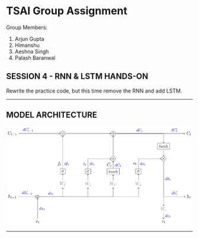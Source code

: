 # TSAI Group Assignment

Group Members:

1. Arjun Gupta
2. Himanshu
3. Aeshna Singh
4. Palash Baranwal

## SESSION 4 - RNN & LSTM HANDS-ON

Rewrite the practice code, but this time remove the RNN and add LSTM.

---

## MODEL ARCHITECTURE

![LSTM](assets/LSTM.svg)

---
